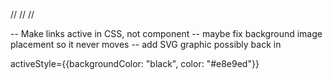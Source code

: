 //
//
//

-- Make links active in CSS, not component
-- maybe fix background image placement so it never moves
-- add SVG graphic possibly back in


activeStyle={{backgroundColor: "black", color: "#e8e9ed"}}
